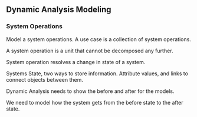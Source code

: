 ## Dynamic Analysis Modeling

### System Operations

Model a system operations.
A use case is a collection of system operations.

A system operation is a unit that cannot be decomposed any further.

System operation resolves a change in state of a system.

Systems State, two ways to store information. Attribute values, and links to connect objects between them.

Dynamic Analysis needs to show the before and after for the models.

We need to model how the system gets from the before state to the after state.